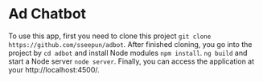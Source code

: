 # Ad Chatbot

To use this app, first you need to clone this project `git clone https://github.com/sseepun/adbot`. After finished cloning, you go into the project by `cd adbot` and install Node modules `npm install`.
`ng build` and start a Node server `node server`. Finally, you can access the application at your http://localhost:4500/.
